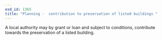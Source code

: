 ```yaml
---
esd_id: 1365
title: "Planning -  contribution to preservation of listed buildings "
---
```


A local authority may by grant or loan and subject to conditions, contribute towards the preservation of a listed building.


